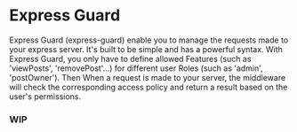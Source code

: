 # Express Guard

Express Guard (express-guard) enable you to manage the requests made to your express server. It's built to be simple and has a powerful syntax. With Express Guard, you only have to define allowed Features (such as 'viewPosts', 'removePost'...) for different user Roles (such as 'admin', 'postOwner'). Then  When a request is made to your server, the middleware will check the corresponding access policy and return a result based on the user's permissions.

### WIP
